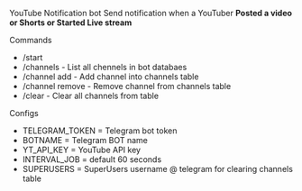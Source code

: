 YouTube Notification bot
Send notification when a YouTuber **Posted a video or Shorts or Started Live stream**

Commands
- /start
- /channels - List all chennels in bot databaes
- /channel add <ChannelName> - Add channel into channels table
- /channel remove <ID> - Remove channel from channels table
- /clear - Clear all channels from table

Configs
- TELEGRAM_TOKEN = Telegram bot token
- BOTNAME = Telegram BOT name
- YT_API_KEY = YouTube API key
- INTERVAL_JOB = default 60 seconds
- SUPERUSERS = SuperUsers username @ telegram for clearing channels table
